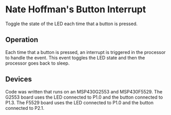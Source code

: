 # Nate Hoffman's Button Interrupt

Toggle the state of the LED each time that a button is pressed.

## Operation

Each time that a button is pressed, an interrupt is triggered in the processor to handle the event. This event toggles the LED state and then the processor goes back to sleep.

## Devices

Code was written that runs on an MSP430G2553 and MSP430F5529. The G2553 board uses the LED connected to P1.0 and the button connected to P1.3. The F5529 board uses the LED connected to P1.0 and the button connected to P2.1.
